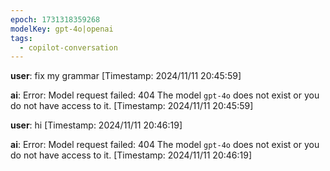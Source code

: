 ```yaml
---
epoch: 1731318359268
modelKey: gpt-4o|openai
tags:
  - copilot-conversation
---
```


**user**: fix my grammar
[Timestamp: 2024/11/11 20:45:59]

**ai**: Error: Model request failed: 404 The model `gpt-4o` does not exist or you do not have access to it.
[Timestamp: 2024/11/11 20:45:59]

**user**: hi
[Timestamp: 2024/11/11 20:46:19]

**ai**: Error: Model request failed: 404 The model `gpt-4o` does not exist or you do not have access to it.
[Timestamp: 2024/11/11 20:46:19]